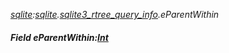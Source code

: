 _[sqlite](../../modules/sqlite/sqlite-module.md):[sqlite](../../modules/sqlite/sqlite-module.md).[sqlite3\_rtree\_query\_info](../../modules/sqlite/sqlite-sqlite3_rtree_query_info.md).eParentWithin_
##### Field eParentWithin:[Int](../../modules/wonkey/wonkey-types-int.md)
